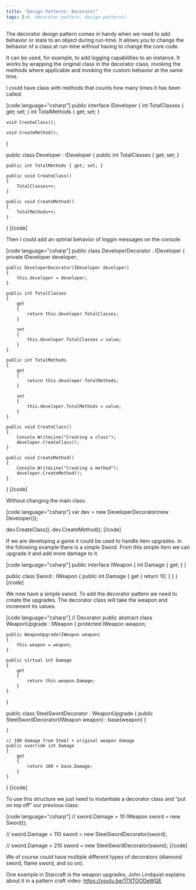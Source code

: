 ```yaml
---
title: "Design Patterns: Decorator"
tags: [c#, decorator-pattern, design-patterns]
---
```


The decorator design pattern comes in handy when we need to add behavior or state to an object during run-time. It allows you to change the behavior of a class at run-time without having to change the core code.

It can be used, for example, to add logging capabilities to an instance. It works by wrapping the original class in the decorator class, invoking the methods where applicable and invoking the custom behavior at the same time.
<!--more-->

I could have class with methods that counts how many times it has been called:

[code language="csharp"]
public interface IDeveloper
{
    int TotalClasses { get; set; }
    int TotalMethods { get; set; }

    void CreateClass();

    void CreateMethod();
}

public class Developer : IDeveloper
{
    public int TotalClasses { get; set; }

    public int TotalMethods { get; set; }

    public void CreateClass()
    {
        TotalClasses++;
    }

    public void CreateMethod()
    {
        TotalMethods++;
    }
}
[/code]

Then I could add an optinal behavior of loggin messages on the console.

[code language="csharp"]
public class DeveloperDecorator : IDeveloper
{
    private IDeveloper developer;

    public DeveloperDecorator(IDeveloper developer)
    {
        this.developer = developer;
    }

    public int TotalClasses
    {
        get
        {
            return this.developer.TotalClasses;
        }

        set
        {
            this.developer.TotalClasses = value;
        }
    }

    public int TotalMethods
    {
        get
        {
            return this.developer.TotalMethods;
        }

        set
        {
            this.developer.TotalMethods = value;
        }
    }

    public void CreateClass()
    {
        Console.WriteLine("Creating a class");
        developer.CreateClass();
    }

    public void CreateMethod()
    {
        Console.WriteLine("Creating a method");
        developer.CreateMethod();
    }
}
[/code]

Without changing the main class.

[code language="csharp"]
var dev = new DeveloperDecorator(new Developer());

dev.CreateClass();
dev.CreateMethod();
[/code]

If we are developing a game it could be used to handle item upgrades. In the following example there is a simple Sword. From this simple item we can upgrade it and add more damage to it.

[code language="csharp"]
public interface IWeapon
{
    int Damage { get; }
}

public class Sword : IWeapon
{
    public int Damage
    {
        get
        {
            return 10;
        }
    }
}
[/code]

We now have a simple sword. To add the decorator pattern we need to create the upgrades. The decorator class will take the weapon and increment its values.

[code language="csharp"]
// Decorator
public abstract class WeaponUpgrade : IWeapon
{
    protected IWeapon weapon;

    public WeaponUpgrade(IWeapon weapon)
    {
        this.weapon = weapon;
    }

    public virtual int Damage
    {
        get
        {
            return this.weapon.Damage;
        }
    }
}


public class SteelSwordDecorator : WeaponUpgrade
{
    public SteelSwordDecorator(IWeapon weapon)
        : base(weapon)
    {

    }

    // 100 damage from Steel + original weapon damage
    public override int Damage
    {
        get
        {
            return 100 + base.Damage;
        }
    }
}
[/code]

To use this structure we just need to instantiate a decorator class and "put on top off" our previous class:

[code language="csharp"]
// sword.Damage = 10
IWeapon sword = new Sword();

// sword.Damage = 110
sword = new SteelSwordDecorator(sword);

// sword.Damage = 210
sword = new SteelSwordDecorator(sword);
[/code]

We of course could have multiple different types of decorators (diamond sword, flame sword, and so on).

One example in Starcraft is the weapon upgrades, John Lindquist explains about it in a pattern craft video: https://youtu.be/17XTOODeWQE
